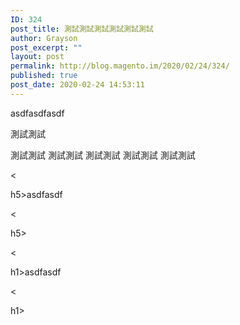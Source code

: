 ```yaml
---
ID: 324
post_title: 測試測試測試測試測試測試
author: Grayson
post_excerpt: ""
layout: post
permalink: http://blog.magento.im/2020/02/24/324/
published: true
post_date: 2020-02-24 14:53:11
---
```

asdfasdfasdf

測試測試

測試測試
測試測試
測試測試
測試測試
測試測試

&lt;

h5>asdfasdf

&lt;

h5>

&lt;

h1>asdfasdf

&lt;

h1>